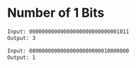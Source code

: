 # Number of 1 Bits

```sh
Input: 00000000000000000000000000001011
Output: 3

Input: 00000000000000000000000010000000
Output: 1
```